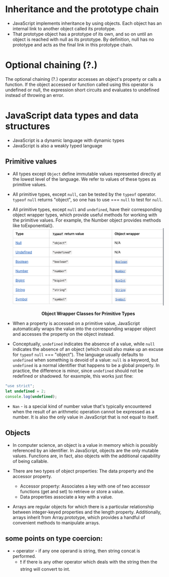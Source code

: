 # Inheritance and the prototype chain
- JavaScript implements inheritance by using objects. Each object has an internal link to another object called its prototype.
- That prototype object has a prototype of its own, and so on until an object is reached with null as its prototype. By definition, null has no prototype and acts as the final link in this prototype chain. 

# Optional chaining (?.)
The optional chaining (?.) operator accesses an object's property or calls a function. If the object accessed or function called using this operator is undefined or null, the expression short circuits and evaluates to undefined instead of throwing an error.



# JavaScript data types and data structures
- JavaScript is a dynamic language with dynamic types
- JavaScript is also a weakly typed language
## Primitive values
- All types except `Object` define immutable values represented directly at the lowest level of the language. We refer to values of these types as primitive values.
- All primitive types, except `null`, can be tested by the `typeof` operator. `typeof` `null` returns "object", so one has to use === `null` to test for `null`.
- All primitive types, except `null` and `undefined`, have their corresponding object wrapper types, which provide useful methods for working with the primitive values. For example, the Number object provides methods like toExponential().
![Object Wrapper Classes for Primitive Types](image-6.png)
<b><center>Object Wrapper Classes for Primitive Types</center></b>

- When a property is accessed on a primitive value, JavaScript automatically wraps the value into the corresponding wrapper object and accesses the property on the object instead.
- Conceptually, `undefined` indicates the absence of a value, while `null` indicates the absence of an object (which could also make up an excuse for `typeof` `null` === "object"). The language usually defaults to `undefined` when something is devoid of a value:
`null` is a keyword, but `undefined` is a normal identifier that happens to be a global property. In practice, the difference is minor, since `undefined` should not be redefined or shadowed. for exaxmple, this works just fine: 
```js
"use strict";
let undefined = 2;
console.log(undefined);
```
- `Nan` - is a special kind of number value that's typically encountered when the result of an arithmetic operation cannot be expressed as a number. It is also the only value in JavaScript that is not equal to itself.


## Objects
- In computer science, an object is a value in memory which is possibly referenced by an identifier. In JavaScript, objects are the only mutable values. Functions are, in fact, also objects with the additional capability of being callable.
- There are two types of object properties: The data property and the accessor property. 
    - Accessor property: Associates a key with one of two accessor functions (get and set) to retrieve or store a value.
    - Data properties associate a key with a value.


- Arrays are regular objects for which there is a particular relationship between integer-keyed properties and the length property. Additionally, arrays inherit from Array.prototype, which provides a handful of convenient methods to manipulate arrays.

## some points on type coercion:
- `+` operator - if any one operand is string, then string concat is performed.
    - ❗️ if there is any other operator which deals with the string then the string will convert to int.
